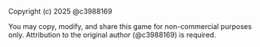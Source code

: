 Copyright (c) 2025 @c3988169

You may copy, modify, and share this game for non-commercial purposes only. 
Attribution to the original author (@c3988169) is required.
